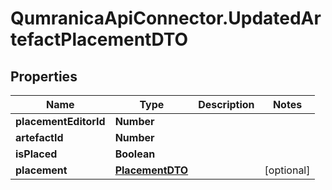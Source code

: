 # QumranicaApiConnector.UpdatedArtefactPlacementDTO

## Properties

Name | Type | Description | Notes
------------ | ------------- | ------------- | -------------
**placementEditorId** | **Number** |  | 
**artefactId** | **Number** |  | 
**isPlaced** | **Boolean** |  | 
**placement** | [**PlacementDTO**](PlacementDTO.md) |  | [optional] 


